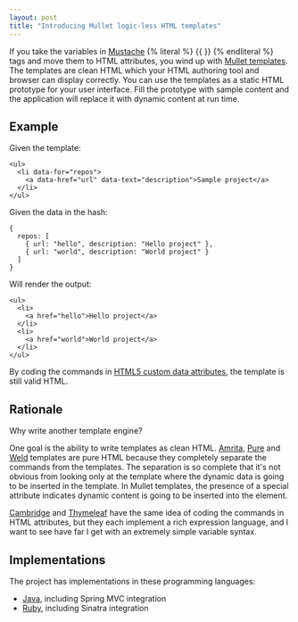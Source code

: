 ```yaml
---
layout: post
title: "Introducing Mullet logic-less HTML templates"
---
```


If you take the variables in
[Mustache](http://mustache.github.com/)
{% literal %} {{ }} {% endliteral %}
tags and move them to HTML attributes, you wind up with
[Mullet templates](http://pukkaone.github.com/mullet/).
The templates are clean HTML which your HTML authoring tool and browser can
display correctly.  You can use the templates as a static HTML prototype for
your user interface.  Fill the prototype with sample content and the
application will replace it with dynamic content at run time.


## Example

Given the template:

    <ul>
      <li data-for="repos">
        <a data-href="url" data-text="description">Sample project</a>
      </li>
    </ul>

Given the data in the hash:

    {
      repos: [
        { url: "hello", description: "Hello project" },
        { url: "world", description: "World project" }
      ]
    }

Will render the output:

    <ul>
      <li>
        <a href="hello">Hello project</a>
      </li>
      <li>
        <a href="world">World project</a>
      </li>
    </ul>

By coding the commands in
[HTML5 custom data attributes](http://www.w3.org/TR/html5/elements.html#embedding-custom-non-visible-data-with-the-data-attributes),
the template is still valid HTML.


## Rationale

Why write another template engine?

One goal is the ability to write templates as clean HTML.
[Amrita](http://amrita.sourceforge.jp/),
[Pure](http://beebole.com/pure/) and
[Weld](https://github.com/hij1nx/weld)
templates are pure HTML because they completely separate the commands from the
templates.  The separation is so complete that it's not obvious from looking
only at the template where the dynamic data is going to be inserted in the
template.  In Mullet templates, the presence of a special attribute indicates
dynamic content is going to be inserted into the element.

[Cambridge](http://code.google.com/p/cambridge/) and
[Thymeleaf](http://www.thymeleaf.org/) have the same idea of coding the
commands in HTML attributes, but they each implement a rich expression language,
and I want to see have far I get with an extremely simple variable syntax.


## Implementations

The project has implementations in these programming languages:

  * [Java](http://pukkaone.github.com/mullet/java.html), including Spring MVC
    integration
  * [Ruby](http://pukkaone.github.com/mullet/ruby.html), including Sinatra
    integration
